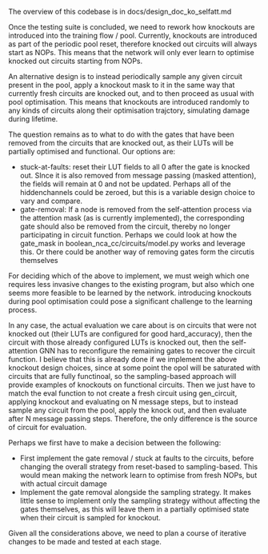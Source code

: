 The overview of this codebase is in docs/design_doc_ko_selfatt.md

Once the testing suite is concluded, we need to rework how knockouts are introduced into the training flow / pool. Currently, knockouts are introduced as part of the periodic pool reset, therefore knocked out circuits will always start as NOPs. This means that the network will only ever learn to optimise knocked out circuits starting from NOPs.

An alternative design is to instead periodically sample any given circuit present in the pool, apply a knockout mask to it in the same way that currently fresh circuits are knocked out, and to then proceed as usual with pool optimisation. This means that knockouts are introduced randomly to any kinds of circuits along their optimisation trajctory, simulating damage during lifetime.

The question remains as to what to do with the gates that have been removed from the circuits that are knocked out, as their LUTs will be partially optimised and functional. Our options are:
- stuck-at-faults: reset their LUT fields to all 0 after the gate is knocked out. SInce it is also removed from message passing (masked attention), the fields will remain at 0 and not be updated. Perhaps all of the hiddenchannels could be zeroed, but this is a variable design choice to vary and compare.
- gate-removal: If a node is removed from the self-attention process via the attention mask (as is currently implemented), the corresponding gate should also be removed from the circuit, thereby no longer participating in circuit function. Perhaps we could look at how the gate_mask in boolean_nca_cc/circuits/model.py works and leverage this. Or there could be another way of removing gates form the circutis themselves

For deciding which of the above to implement, we must weigh which one requires less invasive changes to the existing program, but also which one seems more feasible to be learned by the network. introducing knockouts during pool optimisation could pose a significant challenge to the learning process.

In any case, the actual evaluation we care about is on circuits that were not knocked out (their LUTs are configured for good hard_accuracy), then the circuit with those already configured LUTs is knocked out, then the self-attention GNN has to reconfigure the remaining gates to recover the circuit function. I believe that this is already done if we implement the above knockout design choices, since at some point the opol will be saturated with circuits that are fully functinoal, so the sampling-based approach will provide examples of knockouts on functional circuits. Then we just have to match the eval function to not create a fresh circuit using gen_circuit, applying knockout and evaluating on N message steps, but to instead sample any circuit from the pool, apply the knock out, and then evaluate after N message passing steps. Therefore, the only difference is the source of circuit for evaluation.

Perhaps we first have to make a decision between the following:
- First implement the gate removal / stuck at faults to the circuits, before changing the overall strategy from reset-based to sampling-based. This would mean making the network learn to optimise from fresh NOPs, but with actual circuit damage
- Implement the gate removal alongside the sampling strategy. It makes little sense to implement only the sampling strategy without affecting the gates themselves, as this will leave them in a partially optimised state when their circuit is sampled for knockout.

Given all the considerations above, we need to plan a course of iterative changes to be made and tested at each stage.